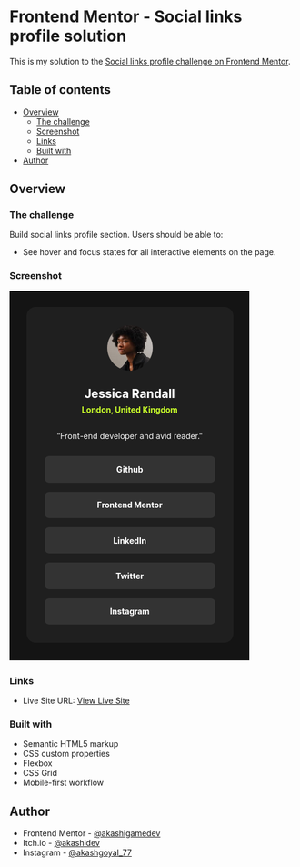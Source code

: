 # Frontend Mentor - Social links profile solution

This is my solution to the [Social links profile challenge on Frontend Mentor](https://www.frontendmentor.io/challenges/social-links-profile-UG32l9m6dQ).
## Table of contents

- [Overview](#overview)
  - [The challenge](#the-challenge)
  - [Screenshot](#screenshot)
  - [Links](#links)
  - [Built with](#built-with)
- [Author](#author)

## Overview

### The challenge

Build social links profile section.
Users should be able to:

- See hover and focus states for all interactive elements on the page.

### Screenshot

![Social Links Design](./design/Social_Links_Section.png)

### Links

- Live Site URL: [View Live Site](https://akashigamedev.github.io/Social_Links_Design_Challenge/)

### Built with

- Semantic HTML5 markup
- CSS custom properties
- Flexbox
- CSS Grid
- Mobile-first workflow

## Author

- Frontend Mentor - [@akashigamedev](https://www.frontendmentor.io/profile/akashigamedev)
- Itch.io - [@akashidev](https://akashidev.itch.io/)
- Instagram - [@akashgoyal_77](https://www.instagram.com/akashgoyal_77)
